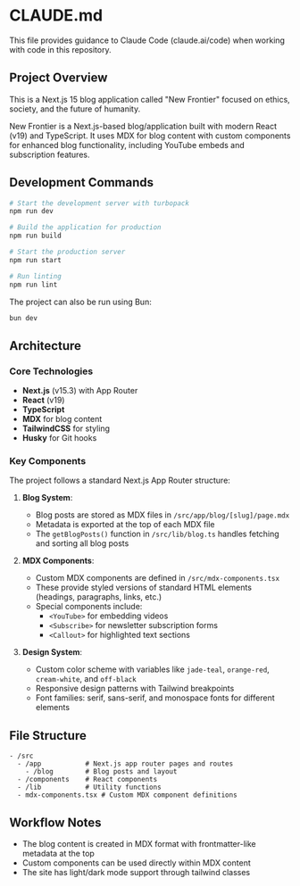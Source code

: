 # CLAUDE.md

This file provides guidance to Claude Code (claude.ai/code) when working with code in this repository.

## Project Overview

This is a Next.js 15 blog application called "New Frontier" focused on ethics, society, and the future of humanity.

New Frontier is a Next.js-based blog/application built with modern React (v19) and TypeScript. It uses MDX for blog content with custom components for enhanced blog functionality, including YouTube embeds and subscription features.

## Development Commands

```bash
# Start the development server with turbopack
npm run dev

# Build the application for production
npm run build

# Start the production server
npm run start

# Run linting
npm run lint
```

The project can also be run using Bun:
```bash
bun dev
```

## Architecture

### Core Technologies
- **Next.js** (v15.3) with App Router
- **React** (v19)
- **TypeScript**
- **MDX** for blog content
- **TailwindCSS** for styling
- **Husky** for Git hooks

### Key Components

The project follows a standard Next.js App Router structure:

1. **Blog System**:
   - Blog posts are stored as MDX files in `/src/app/blog/[slug]/page.mdx`
   - Metadata is exported at the top of each MDX file
   - The `getBlogPosts()` function in `/src/lib/blog.ts` handles fetching and sorting all blog posts

2. **MDX Components**:
   - Custom MDX components are defined in `/src/mdx-components.tsx`
   - These provide styled versions of standard HTML elements (headings, paragraphs, links, etc.)
   - Special components include:
     - `<YouTube>` for embedding videos
     - `<Subscribe>` for newsletter subscription forms
     - `<Callout>` for highlighted text sections

3. **Design System**:
   - Custom color scheme with variables like `jade-teal`, `orange-red`, `cream-white`, and `off-black`
   - Responsive design patterns with Tailwind breakpoints
   - Font families: serif, sans-serif, and monospace fonts for different elements

## File Structure

```
- /src
  - /app           # Next.js app router pages and routes
    - /blog        # Blog posts and layout
  - /components    # React components
  - /lib           # Utility functions
  - mdx-components.tsx # Custom MDX component definitions
```

## Workflow Notes

- The blog content is created in MDX format with frontmatter-like metadata at the top
- Custom components can be used directly within MDX content
- The site has light/dark mode support through tailwind classes